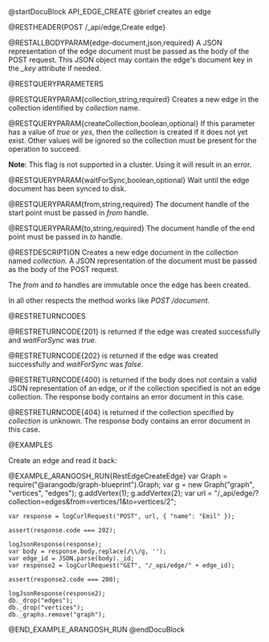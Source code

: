 
@startDocuBlock API_EDGE_CREATE
@brief creates an edge

@RESTHEADER{POST /_api/edge,Create edge}

@RESTALLBODYPARAM{edge-document,json,required}
A JSON representation of the edge document must be passed as the body of
the POST request. This JSON object may contain the edge's document key in
the *_key* attribute if needed.

@RESTQUERYPARAMETERS

@RESTQUERYPARAM{collection,string,required}
Creates a new edge in the collection identified by *collection* name.

@RESTQUERYPARAM{createCollection,boolean,optional}
If this parameter has a value of *true* or *yes*, then the collection is
created if it does not yet exist. Other values will be ignored so the
collection must be present for the operation to succeed.

**Note**: This flag is not supported in a cluster. Using it will result in an
error.

@RESTQUERYPARAM{waitForSync,boolean,optional}
Wait until the edge document has been synced to disk.

@RESTQUERYPARAM{from,string,required}
The document handle of the start point must be passed in *from* handle.

@RESTQUERYPARAM{to,string,required}
The document handle of the end point must be passed in *to* handle.

@RESTDESCRIPTION
Creates a new edge document in the collection named *collection*. A JSON
representation of the document must be passed as the body of the POST
request.

The *from* and *to* handles are immutable once the edge has been created.

In all other respects the method works like *POST /document*.

@RESTRETURNCODES

@RESTRETURNCODE{201}
is returned if the edge was created successfully and *waitForSync* was
*true*.

@RESTRETURNCODE{202}
is returned if the edge was created successfully and *waitForSync* was
*false*.

@RESTRETURNCODE{400}
is returned if the body does not contain a valid JSON representation of an
edge, or if the collection specified is not an edge collection.
The response body contains an error document in this case.

@RESTRETURNCODE{404}
is returned if the collection specified by *collection* is unknown.  The
response body contains an error document in this case.

@EXAMPLES

Create an edge and read it back:

@EXAMPLE_ARANGOSH_RUN{RestEdgeCreateEdge}
    var Graph = require("@arangodb/graph-blueprint").Graph;
    var g = new Graph("graph", "vertices", "edges");
    g.addVertex(1);
    g.addVertex(2);
    var url = "/_api/edge/?collection=edges&from=vertices/1&to=vertices/2";

    var response = logCurlRequest("POST", url, { "name": "Emil" });

    assert(response.code === 202);

    logJsonResponse(response);
    var body = response.body.replace(/\\/g, '');
    var edge_id = JSON.parse(body)._id;
    var response2 = logCurlRequest("GET", "/_api/edge/" + edge_id);

    assert(response2.code === 200);

    logJsonResponse(response2);
    db._drop("edges");
    db._drop("vertices");
    db._graphs.remove("graph");
@END_EXAMPLE_ARANGOSH_RUN
@endDocuBlock
